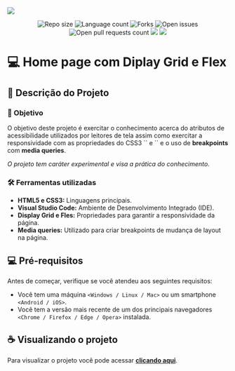 <img src="/assets/banner-viacep-api.png"/>
<p align="center">
    <img src="https://img.shields.io/github/repo-size/lucasfcomaru/bikecraft_diplay_grid_flex?style=for-the-badge" alt="Repo size" title="Repo size"/>
    <img src="https://img.shields.io/github/languages/count/lucasfcomaru/bikecraft_diplay_grid_flex?style=for-the-badge" alt="Language count" title="Language count"/>
    <img src="https://img.shields.io/github/forks/lucasfcomaru/bikecraft_diplay_grid_flex?style=for-the-badge" alt="Forks" title="Forks"/>
    <img src="https://img.shields.io/bitbucket/issues/lucasfcomaru/bikecraft_diplay_grid_flex?style=for-the-badge" alt="Open issues" title="Open issues"/>
    <img src="https://img.shields.io/bitbucket/pr-raw/lucasfcomaru/bikecraft_diplay_grid_flex?style=for-the-badge" alt="Open pull requests count" title="Open pull requests"/>
    <img src="http://img.shields.io/static/v1?label=STATUS&message=CONCLUIDO&color=GREEN&style=for-the-badge"/>
    <img src="http://img.shields.io/static/v1?label=License&message=MIT&color=green&style=for-the-badge"/>
</p>

# 💻 Home page com Diplay Grid e Flex
## 📢 Descrição do Projeto
### 🎯 Objetivo
<p align="left">
    O objetivo deste projeto é exercitar o conhecimento acerca do atributos de acessibilidade utilizados por leitores de tela assim como exercitar a responsividade com as propriedades do CSS3 `<display: flex>` e `<display: grid>` e o uso de <strong>breakpoints</strong> com <strong>media queries</strong>.
<p align="left">
    <i>O projeto tem caráter experimental e visa a prática do conhecimento.</i>
</p>

### 🛠️ Ferramentas utilizadas
<ul>
    <li><b>HTML5 e CSS3:</b> Linguagens principais.</li>
    <li><b>Visual Studio Code:</b> Ambiente de Desenvolvimento Integrado (IDE).</li>
    <li><b>Display Grid e Fles:</b> Propriedades para garantir a responsividade da página.</li>
    <li><b>Media queries:</b> Utilizado para criar breakpoints de mudança de layout na página.</li>

</ul>

## 💻 Pré-requisitos
Antes de começar, verifique se você atendeu aos seguintes requisitos:

- Você tem uma máquina `<Windows / Linux / Mac>` ou um smartphone `<Android / iOS>`.
- Você tem a versão mais recente de um dos principais navegadores `<Chrome / Firefox / Edge / Opera>` instalada.

## ☕ Visualizando o projeto 
<p>
    Para visualizar o projeto você pode acessar <a href="https://lucasfcomaru.github.io/bikecraft_diplay_grid_flex/" target="_blank"><strong>clicando aqui</strong></a>.
</p>